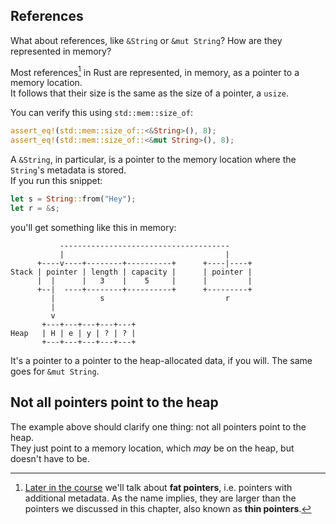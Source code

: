 ## References

What about references, like `&String` or `&mut String`? How are they represented in memory?

Most references[^fat] in Rust are represented, in memory, as a pointer to a memory location.\
It follows that their size is the same as the size of a pointer, a `usize`.

You can verify this using `std::mem::size_of`:

```rust
assert_eq!(std::mem::size_of::<&String>(), 8);
assert_eq!(std::mem::size_of::<&mut String>(), 8);
```

A `&String`, in particular, is a pointer to the memory location where the `String`'s metadata is stored.\
If you run this snippet:

```rust
let s = String::from("Hey");
let r = &s;
```

you'll get something like this in memory:

```
           --------------------------------------
           |                                    |
      +----v----+--------+----------+      +----|----+
Stack | pointer | length | capacity |      | pointer |
      |  |      |   3    |    5     |      |         |
      +--|  ----+--------+----------+      +---------+
         |          s                           r
         |
         v
       +---+---+---+---+---+
Heap   | H | e | y | ? | ? |
       +---+---+---+---+---+
```

It's a pointer to a pointer to the heap-allocated data, if you will.
The same goes for `&mut String`.

## Not all pointers point to the heap

The example above should clarify one thing: not all pointers point to the heap.\
They just point to a memory location, which _may_ be on the heap, but doesn't have to be.

[^fat]: [Later in the course](../../../Traits/String%20slices/Theory/task.md) we'll talk about **fat pointers**,
i.e. pointers with additional metadata. As the name implies, they are larger than
the pointers we discussed in this chapter, also known as **thin pointers**.
